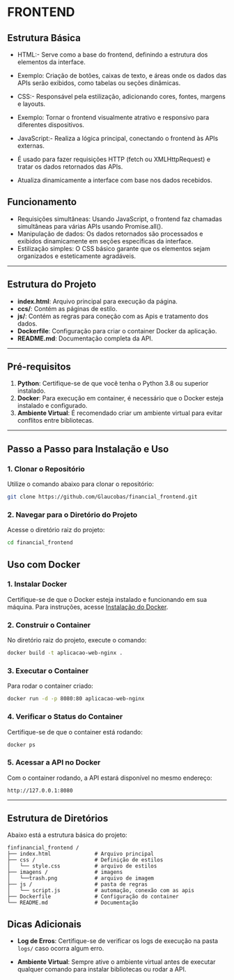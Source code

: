 # FRONTEND

## Estrutura Básica
- HTML:- Serve como a base do frontend, definindo a estrutura dos elementos da interface.
- Exemplo: Criação de botões, caixas de texto, e áreas onde os dados das APIs serão exibidos, como tabelas ou seções dinâmicas.

- CSS:- Responsável pela estilização, adicionando cores, fontes, margens e layouts.
- Exemplo: Tornar o frontend visualmente atrativo e responsivo para diferentes dispositivos.

- JavaScript:- Realiza a lógica principal, conectando o frontend às APIs externas.
- É usado para fazer requisições HTTP (fetch ou XMLHttpRequest) e tratar os dados retornados das APIs.
- Atualiza dinamicamente a interface com base nos dados recebidos.

## Funcionamento
- Requisições simultâneas: Usando JavaScript, o frontend faz chamadas simultâneas para várias APIs usando Promise.all().
- Manipulação de dados: Os dados retornados são processados e exibidos dinamicamente em seções específicas da interface.
- Estilização simples: O CSS básico garante que os elementos sejam organizados e esteticamente agradáveis.

---

## Estrutura do Projeto

- **index.html**: Arquivo principal para execução da página.
- **ccs/**: Contém as páginas de estilo.
- **js/**: Contém as regras para coneção com as Apis e tratamento dos dados.
- **Dockerfile**: Configuração para criar o container Docker da aplicação.
- **README.md**: Documentação completa da API.

---

## Pré-requisitos

1. **Python**: Certifique-se de que você tenha o Python 3.8 ou superior instalado.
2. **Docker**: Para execução em container, é necessário que o Docker esteja instalado e configurado.
3. **Ambiente Virtual**: É recomendado criar um ambiente virtual para evitar conflitos entre bibliotecas.

---

## Passo a Passo para Instalação e Uso

### **1. Clonar o Repositório**
Utilize o comando abaixo para clonar o repositório:
```bash
git clone https://github.com/Glaucobas/financial_frontend.git
```

### **2. Navegar para o Diretório do Projeto**
Acesse o diretório raiz do projeto:
```bash
cd financial_frontend
```

## Uso com Docker

### **1. Instalar Docker**
Certifique-se de que o Docker esteja instalado e funcionando em sua máquina. Para instruções, acesse [Instalação do Docker](https://www.docker.com/get-started).

### **2. Construir o Container**
No diretório raiz do projeto, execute o comando:
```bash
docker build -t aplicacao-web-nginx .
```

### **3. Executar o Container**
Para rodar o container criado:
```bash
docker run -d -p 8080:80 aplicacao-web-nginx
```

### **4. Verificar o Status do Container**
Certifique-se de que o container está rodando:
```bash
docker ps
```

### **5. Acessar a API no Docker**
Com o container rodando, a API estará disponível no mesmo endereço:
```
http://127.0.0.1:8080
```

---

## Estrutura de Diretórios

Abaixo está a estrutura básica do projeto:
```
finfinancial_frontend /
├── index.html              # Arquivo principal
├── css /                   # Definição de estilos
│   └── style.css           # arquivo de estilos
├── imagens /               # imagens
│   └──trash.png            # arquivo de imagem
├── js /                    # pasta de regras
│   └── script.js           # automação, conexão com as apis
├── Dockerfile              # Configuração do container
└── README.md               # Documentação

```

## Dicas Adicionais

- **Log de Erros**:
  Certifique-se de verificar os logs de execução na pasta `logs/` caso ocorra algum erro.

- **Ambiente Virtual**:
  Sempre ative o ambiente virtual antes de executar qualquer comando para instalar bibliotecas ou rodar a API.